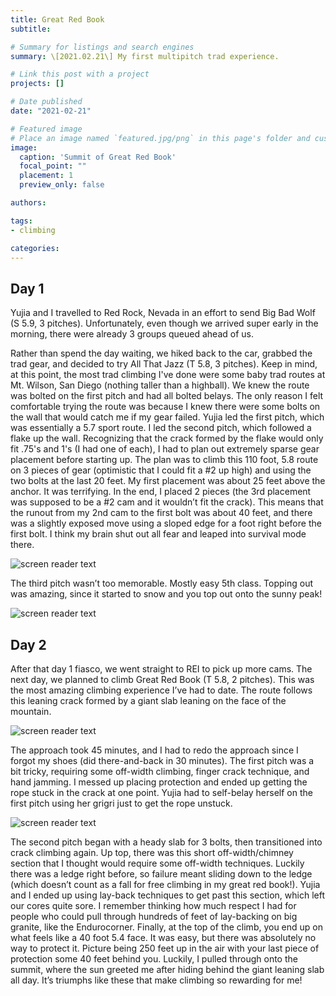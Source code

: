 ```yaml
---
title: Great Red Book
subtitle: 

# Summary for listings and search engines
summary: \[2021.02.21\] My first multipitch trad experience.

# Link this post with a project
projects: []

# Date published
date: "2021-02-21"

# Featured image
# Place an image named `featured.jpg/png` in this page's folder and customize its options here.
image:
  caption: 'Summit of Great Red Book'
  focal_point: ""
  placement: 1
  preview_only: false

authors:

tags:
- climbing

categories:
---
```


Day 1
--------
Yujia and I travelled to Red Rock, Nevada in an effort to send Big Bad Wolf (S 5.9, 3 pitches). Unfortunately, even though we arrived super early in the morning, there were already 3 groups queued ahead of us. 

Rather than spend the day waiting, we hiked back to the car, grabbed the trad gear, and decided to try All That Jazz (T 5.8, 3 pitches). Keep in mind, at this point, the most trad climbing I've done were some baby trad routes at Mt. Wilson, San Diego (nothing taller than a highball). We knew the route was bolted on the first pitch and had all bolted belays. The only reason I felt comfortable trying the route was because I knew there were some bolts on the wall that would catch me if my gear failed. Yujia led the first pitch, which was essentially a 5.7 sport route. I led the second pitch, which followed a flake up the wall. Recognizing that the crack formed by the flake would only fit .75's and 1's (I had one of each), I had to plan out extremely sparse gear placement before starting up. The plan was to climb this 110 foot, 5.8 route on 3 pieces of gear (optimistic that I could fit a #2 up high) and using the two bolts at the last 20 feet. My first placement was about 25 feet above the anchor. It was terrifying. In the end, I placed 2 pieces (the 3rd placement was supposed to be a #2 cam and it wouldn’t fit the crack). This means that the runout from my 2nd cam to the first bolt was about 40 feet, and there was a slightly exposed move using a sloped edge for a foot right before the first bolt. I think my brain shut out all fear and leaped into survival mode there. 

![screen reader text](allthatjazz1.jpg "All That Jazz")

The third pitch wasn’t too memorable. Mostly easy 5th class. Topping out was amazing, since it started to snow and you top out onto the sunny peak!

![screen reader text](allthatjazz2.jpg "All That Jazz")

Day 2
-------
After that day 1 fiasco, we went straight to REI to pick up more cams. The next day, we planned to climb Great Red Book (T 5.8, 2 pitches). This was the most amazing climbing experience I’ve had to date. The route follows this leaning crack formed by a giant slab leaning on the face of the mountain.

![screen reader text](grb1.jpg "Great Red Book")

 The approach took 45 minutes, and I had to redo the approach since I forgot my shoes (did there-and-back in 30 minutes). The first pitch was a bit tricky, requiring some off-width climbing, finger crack technique, and hand jamming. I messed up placing protection and ended up getting the rope stuck in the crack at one point. Yujia had to self-belay herself on the first pitch using her grigri just to get the rope unstuck. 

![screen reader text](grb2.jpg "Great Red Book")

The second pitch began with a heady slab for 3 bolts, then transitioned into crack climbing again. Up top, there was this short off-width/chimney section that I thought would require some off-width techniques. Luckily there was a ledge right before, so failure meant sliding down to the ledge (which doesn’t count as a fall for free climbing in my great red book!). Yujia and I ended up using lay-back techniques to get past this section, which left our cores quite sore. I remember thinking how much respect I had for people who could pull through hundreds of feet of lay-backing on big granite, like the Endurocorner. Finally, at the top of the climb, you end up on what feels like a 40 foot 5.4 face. It was easy, but there was absolutely no way to protect it. Picture being 250 feet up in the air with your last piece of protection some 40 feet behind you. Luckily, I pulled through onto the summit, where the sun greeted me after hiding behind the giant leaning slab all day. It’s triumphs like these that make climbing so rewarding for me!
